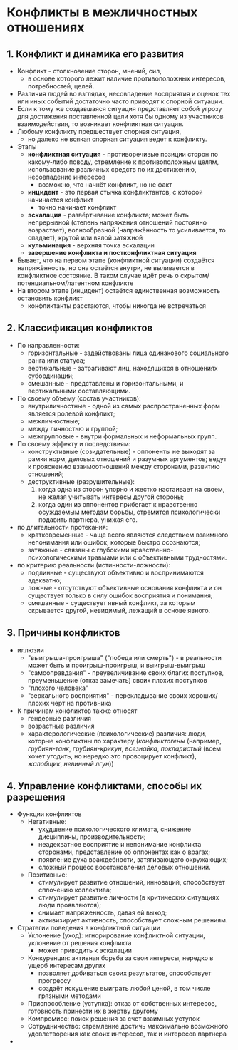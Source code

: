 # Конфликты в межличностных отношениях
## 1. Конфликт и динамика его развития
- Конфликт - столкновение сторон, мнений, сил,
    - в основе которого лежит наличие противоположных интересов, потребностей, целей.
- Различия людей во взглядах, несовпадение восприятия и оценок тех или иных событий достаточно часто приводят к спорной ситуации.
- Если к тому же создавшаяся ситуация представляет собой угрозу для достижения поставленной цели хотя бы одному из участников взаимодействия, то возникает конфликтная ситуация.
- Любому конфликту предшествует спорная ситуация,
    - но далеко не всякая спорная ситуация ведет к конфликту.
- Этапы
	- **конфликтная ситуация** - противоречивые позиции сторон по какому-либо поводу, стремление к противоположным целям, использование различных средств по их достижению, несовпадение интересов
		- возможно, что начнёт конфликт, но не факт
	- **инцидент** - это первая стычка конфликтантов, с которой начинается конфликт
		- точно начинает конфликт
	- **эскалация** - развёртывание конфликта; может быть непрерывной (степень напряжения отношений постоянно возрастает), волнообразной (напряжённость то усиливается, то спадает), крутой или вялой затяжной
	- **кульминация** - верхняя точка эскалации
	- **завершение конфликта и постконфликтная ситуация**
- Бывает, что на первом этапе (конфликтной ситуации) создаётся напряжённость, но она остаётся внутри, не выливается в конфликтное состояние. В таком случае идёт речь о скрытом/потенциальном/латентном конфликте
- На втором этапе (инцидент) остаётся единственная возможность остановить конфликт
	- конфликтанты расстаются, чтобы никогда не встречаться
## 2. Классификация конфликтов
- По направленности:    
    - горизонтальные - задействованы лица одинакового социального ранга или статуса;
    - вертикальные - затрагивают лиц, находящихся в отношениях субординации;
    - смешанные - представлены и горизонтальными, и вертикальными составляющими.
- По своему объему (состав участников):
    - внутриличностные - одной из самых распространенных форм является ролевой конфликт;
    - межличностные;
    - между личностью и группой;
    - межгрупповые - внутри формальных и неформальных групп.
- По своему эффекту и последствиям:
    - конструктивные (созидательные) - оппоненты не выходят за рамки норм, деловых отношений и разумных аргументов; ведут к прояснению взаимоотношений между сторонами, развитию отношений;
    - деструктивные (разрушительные):
        1. когда одна из сторон упорно и жестко настаивает на своем, не желая учитывать интересы другой стороны;
        2. когда один из оппонентов прибегает к нравственно осуждаемым методам борьбы, стремится психологически подавить партнера, унижая его.
- по длительности протекания:
    - кратковременные - чаще всего являются следствием взаимного непонимания или ошибок, которые быстро осознаются;
    - затяжные - связаны с глубокими нравственно-психологическими травмами или с объективными трудностями.
- по критерию реальности (истинности-ложности):
    - подлинные - существуют объективно и воспринимаются адекватно;
    - ложные - отсутствуют объективные основания конфликта и он существует только в силу ошибок восприятия и понимания;
    - смешанные - существует явный конфликт, за которым скрывается другой, невидимый, лежащий в основе явного.
## 3. Причины конфликтов
- иллюзии
	- "выигрыша-проигрыша" ("победа или смерть") - в реальности может быть и проигрыш-проигрыш, и выигрыш-выигрыш
	- "самооправдания" - преувеличивание своих благих поступков, преуменьшение (отказ замечать) своих плохих поступков
	- "плохого человека"
	- "зеркального восприятия" - перекладывание своих хороших/плохих черт на противника
- К причинам конфликтов также относят
	- гендерные различия
	- возрастные различия
	- характерологические (психологические) различия: люди, которые конфликтны по характеру (*конфликтогены* (например, *грубиян-танк*, *грубиян-крикун*, *всезнайка*, *покладистый* (всем хочет угодить, но нередко это провоцирует конфликт), *жалобщик*, *невинный лгун*))
## 4. Управление конфликтами, способы их разрешения
- Функции конфликтов
	- Негативные:
	    - ухудшение психологического климата, снижение дисциплины, производительности;
	    - неадекватное восприятие и непонимание конфликта сторонами, представление об оппонентах как о врагах;
	    - появление духа враждебности, затягивающего окружающих;
	    - сложный процесс восстановления деловых отношений.
	- Позитивные:
	    - стимулирует развитие отношений, инноваций, способствует сплочению коллектива;
	    - стимулирует развитие личности (в критических ситуациях люди проявляются);
	    - снимает напряженность, давая ей выход;
	    - активизирует активность, способствует сложным решениям.
- Стратегии поведения в конфликтной ситуации
	- Уклонение (уход): игнорирование конфликтной ситуации, уклонение от решения конфликта
		- может приводить к эскалации
	- Конкуренция: активная борьба за свои интересы, нередко в ущерб интересам других
		- позволяет добиваться своих результатов, способствует прогрессу
		- создаёт искушение выиграть любой ценой, в том числе грязными методами
	- Приспособление (уступка): отказ от собственных интересов, готовность принести их в жертву другому
	- Компромисс: поиск решения за счет взаимных уступок
	- Сотрудничество: стремление достичь максимально возможного удовлетворения как своих интересов, так и интересов партнера
- 